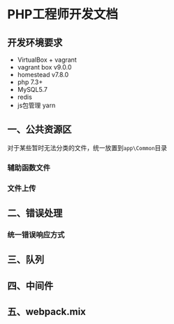# PHP工程师开发文档
## 开发环境要求
* VirtualBox + vagrant
* vagrant box v9.0.0
* homestead v7.8.0
* php 7.3+
* MySQL5.7
* redis
* js包管理 yarn

## 一、公共资源区
对于某些暂时无法分类的文件，统一放置到`app\Common`目录

### 辅助函数文件

### 文件上传

## 二、错误处理

### 统一错误响应方式

## 三、队列

## 四、中间件

## 五、webpack.mix
